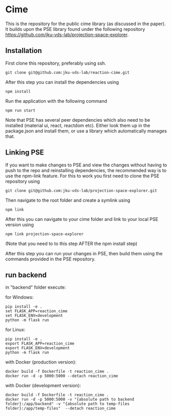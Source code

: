 # Cime

This is the repository for the public cime library (as discussed in the paper). It builds upon the PSE library found under the following repository https://github.com/jku-vds-lab/projection-space-explorer.

## Installation

First clone this repository, preferably using ssh.

```
git clone git@github.com:jku-vds-lab/reaction-cime.git
```

After this step you can install the dependencies using

```
npm install
```

Run the application with the following command

```
npm run start
```

Note that PSE has several peer dependencies which also need to be installed (material ui, react, reactdom etc). Either look them up in the package.json and install them, or use a library which automatically manages that.

## Linking PSE

If you want to make changes to PSE and view the changes without having to push to the repo and reinstalling dependencies, the recommended way is to use the npm-link feature. For this to work you first need to clone the PSE repository using

```
git clone git@github.com:jku-vds-lab/projection-space-explorer.git
```

Then navigate to the root folder and create a symlink using

```
npm link
```

After this you can navigate to your cime folder and link to your local PSE version using

```
npm link projection-space-explorer
```

(Note that you need to to this step AFTER the npm install step)

After this step you can run your changes in PSE, then build them using the commands provided in the PSE repository.


## run backend

in "backend" folder execute: 

for Windows:

```
pip install -e .
set FLASK_APP=reaction_cime
set FLASK_ENV=development
python -m flask run
```

for Linux:

```
pip install -e .
export FLASK_APP=reaction_cime
export FLASK_ENV=development
python -m flask run
```

with Docker (production version):
```
docker build -f Dockerfile -t reaction_cime .
docker run -d -p 5000:5000 --detach reaction_cime
```

with Docker (development version):
```
docker build -f Dockerfile -t reaction_cime .
docker run -d -p 5000:5000 -v "{absolute path to backend folder}:/app/backend" -v "{absolute path to temp-files folder}:/app/temp-files"  --detach reaction_cime
```
